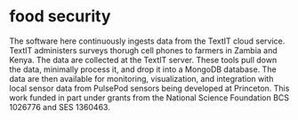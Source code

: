 # food security
The software here continuously ingests data from the TextIT cloud service. TextIT administers surveys thorugh cell phones to farmers in Zambia and Kenya. The data are collected at the TextIT server.  These tools pull down the data, minimally process it, and drop it into a MongoDB database. The data are then available for monitoring, visualization, and integration with local sensor data from PulsePod sensors being developed at Princeton.   This work funded in part under grants from the National Science Foundation BCS 1026776 and SES 1360463. 
